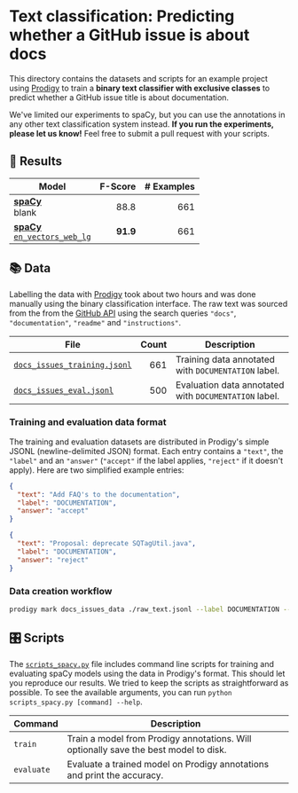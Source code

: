 # Text classification: Predicting whether a GitHub issue is about docs

This directory contains the datasets and scripts for an example project using [Prodigy](https://prodi.gy) to train a **binary text classifier with exclusive classes** to predict whether a GitHub issue title is about documentation.

We've limited our experiments to spaCy, but you can use the annotations in any other text classification system instead. **If you run the experiments, please let us know!** Feel free to submit a pull request with your scripts.

## 🧮 Results

| Model                                                                                                   |  F-Score | # Examples |
| ------------------------------------------------------------------------------------------------------- | -------: | ---------: |
| **[spaCy](https://spacy.io)**<br />blank                                                                |     88.8 |        661 |
| **[spaCy](https://spacy.io)**<br /> [`en_vectors_web_lg`](https://spacy.io/models/en#en_vectors_web_lg) | **91.9** |        661 |

## 📚 Data

Labelling the data with [Prodigy](https://prodi.gy) took about two hours and was done manually using the binary classification interface. The raw text was sourced from the from the [GitHub API](https://developer.github.com/v3/) using the search queries `"docs"`, `"documentation"`, `"readme"` and `"instructions"`.

| File                                                       | Count | Description                                           |
| ---------------------------------------------------------- | ----: | ----------------------------------------------------- |
| [`docs_issues_training.jsonl`](docs_issues_training.jsonl) |   661 | Training data annotated with `DOCUMENTATION` label.   |
| [`docs_issues_eval.jsonl`](docs_issues_eval.jsonl)         |   500 | Evaluation data annotated with `DOCUMENTATION` label. |

### Training and evaluation data format

The training and evaluation datasets are distributed in Prodigy's simple JSONL (newline-delimited JSON) format. Each entry contains a `"text"`, the `"label"` and an `"answer"` (`"accept"` if the label applies, `"reject"` if it doesn't apply). Here are two simplified example entries:

```json
{
  "text": "Add FAQ's to the documentation",
  "label": "DOCUMENTATION",
  "answer": "accept"
}
```

```json
{
  "text": "Proposal: deprecate SQTagUtil.java",
  "label": "DOCUMENTATION",
  "answer": "reject"
}
```

### Data creation workflow

```bash
prodigy mark docs_issues_data ./raw_text.jsonl --label DOCUMENTATION --view-id classification
```

## 🎛 Scripts

The [`scripts_spacy.py`](scripts_spacy.py) file includes command line scripts for training and evaluating spaCy models using the data in Prodigy's format. This should let you reproduce our results. We tried to keep the scripts as straightforward as possible. To see the available arguments, you can run `python scripts_spacy.py [command] --help`.

| Command    | Description                                                                          |
| ---------- | ------------------------------------------------------------------------------------ |
| `train`    | Train a model from Prodigy annotations. Will optionally save the best model to disk. |
| `evaluate` | Evaluate a trained model on Prodigy annotations and print the accuracy.              |
